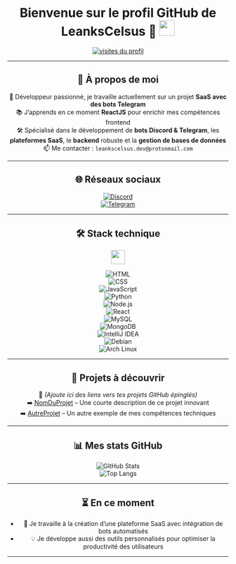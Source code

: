 <h1 align="center">
  Bienvenue sur le profil GitHub de LeanksCelsus 👋
  <img src="https://media.giphy.com/media/hvRJCLFzcasrR4ia7z/giphy.gif" width="35">
</h1>

<p align="center">
  <a href="https://github.com/LeanksCelsus">
    <img src="https://komarev.com/ghpvc/?username=LeanksCelsus&label=Visiteurs&color=0e75b6&style=flat" alt="visites du profil"/>
  </a>
</p>

---

<div align="center">

## 🚀 À propos de moi

🎯 Développeur passionné, je travaille actuellement sur un projet **SaaS avec des bots Telegram**  
📚 J’apprends en ce moment **ReactJS** pour enrichir mes compétences frontend  
🛠️ Spécialisé dans le développement de **bots Discord & Telegram**, les **plateformes SaaS**, le **backend** robuste et la **gestion de bases de données**  
📫 Me contacter : `leankscelsus.dev@protonmail.com`

---

## 🌐 Réseaux sociaux

[![Discord](https://img.shields.io/badge/Discord-5865F2?style=for-the-badge&logo=discord&logoColor=white)](https://discordapp.com/users/wtpw)  
[![Telegram](https://img.shields.io/badge/Telegram-2CA5E0?style=for-the-badge&logo=telegram&logoColor=white)](https://t.me/deouf_dev)

---

## 🛠️ Stack technique

<img src="https://media2.giphy.com/media/QssGEmpkyEOhBCb7e1/giphy.gif?cid=ecf05e47a0n3gi1bfqntqmob8g9aid1oyj2wr3ds3mg700bl&rid=giphy.gif" width="32">

![HTML](https://img.shields.io/badge/HTML-E34F26?style=for-the-badge&logo=html5&logoColor=white)  
![CSS](https://img.shields.io/badge/CSS-1572B6?style=for-the-badge&logo=css3&logoColor=white)  
![JavaScript](https://img.shields.io/badge/JavaScript-F7DF1E?style=for-the-badge&logo=javascript&logoColor=black)  
![Python](https://img.shields.io/badge/Python-3670A0?style=for-the-badge&logo=python&logoColor=ffdd54)  
![Node.js](https://img.shields.io/badge/Node.js-339933?style=for-the-badge&logo=node.js&logoColor=white)  
![React](https://img.shields.io/badge/React-20232A?style=for-the-badge&logo=react&logoColor=61DAFB)  
![MySQL](https://img.shields.io/badge/MySQL-00758F?style=for-the-badge&logo=mysql&logoColor=white)  
![MongoDB](https://img.shields.io/badge/MongoDB-4EA94B?style=for-the-badge&logo=mongodb&logoColor=white)  
![IntelliJ IDEA](https://img.shields.io/badge/IntelliJ%20IDEA-000?style=for-the-badge&logo=intellijidea&logoColor=white)  
![Debian](https://img.shields.io/badge/Debian-A81D33?style=for-the-badge&logo=debian&logoColor=white)  
![Arch Linux](https://img.shields.io/badge/Arch_Linux-1793D1?style=for-the-badge&logo=arch-linux&logoColor=white)

---

## 📌 Projets à découvrir

🔧 *(Ajoute ici des liens vers tes projets GitHub épinglés)*  
➡️ [NomDuProjet](https://github.com/LeanksCelsus/NomDuProjet) – Une courte description de ce projet innovant  
➡️ [AutreProjet](https://github.com/LeanksCelsus/AutreProjet) – Un autre exemple de mes compétences techniques

---

## 📊 Mes stats GitHub

![GitHub Stats](https://github-readme-stats.vercel.app/api?username=LeanksCelsus&show_icons=true&theme=default&hide_border=true)  
![Top Langs](https://github-readme-stats.vercel.app/api/top-langs/?username=LeanksCelsus&layout=compact&hide_border=true)

---

## ⏳ En ce moment

- 🚧 Je travaille à la création d’une plateforme SaaS avec intégration de bots automatisés  
- 💡 Je développe aussi des outils personnalisés pour optimiser la productivité des utilisateurs

---

</div>
